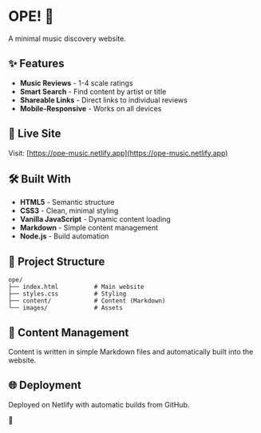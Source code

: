 # OPE! 🎵

A minimal music discovery website.

## ✨ Features

- **Music Reviews** - 1-4 scale ratings
- **Smart Search** - Find content by artist or title
- **Shareable Links** - Direct links to individual reviews
- **Mobile-Responsive** - Works on all devices

## 🚀 Live Site

Visit: [https://ope-music.netlify.app](https://ope-music.netlify.app)

## 🛠 Built With

- **HTML5** - Semantic structure
- **CSS3** - Clean, minimal styling
- **Vanilla JavaScript** - Dynamic content loading
- **Markdown** - Simple content management
- **Node.js** - Build automation

## 📁 Project Structure

```
ope/
├── index.html          # Main website
├── styles.css          # Styling
├── content/            # Content (Markdown)
└── images/             # Assets
```

## 📝 Content Management

Content is written in simple Markdown files and automatically built into the website.

## 🌐 Deployment

Deployed on Netlify with automatic builds from GitHub.

🌽
